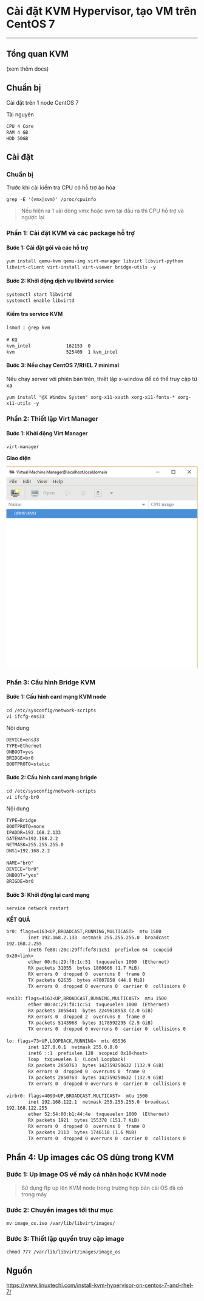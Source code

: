 # Cài đặt KVM Hypervisor, tạo VM trên CentOS 7
---
## Tổng quan KVM
(xem thêm docs)
## Chuẩn bị
Cài đặt trên 1 node CentOS 7

Tài nguyên
```
CPU 4 Core
RAM 4 GB
HDD 50GB
```
## Cài đặt
### Chuẩn bị
Trước khi cài kiểm tra CPU có hỗ trợ ảo hóa
```
grep -E '(vmx|svm)' /proc/cpuinfo
```
> Nếu hiện ra 1 vài dòng vmx hoặc svm tại đầu ra thì CPU hỗ trợ và ngược lại

### Phần 1: Cài đặt KVM và các package hỗ trợ
#### Bước 1: Cài đặt gói và các hỗ trợ
```
yum install qemu-kvm qemu-img virt-manager libvirt libvirt-python libvirt-client virt-install virt-viewer bridge-utils -y
```
#### Bước 2: Khởi động dịch vụ libvirtd service
```
systemctl start libvirtd
systemctl enable libvirtd
```
#### Kiểm tra service KVM
```
lsmod | grep kvm

# KQ
kvm_intel             162153  0
kvm                   525409  1 kvm_intel
```
#### Bước 3: Nếu chạy CentOS 7/RHEL 7 minimal
Nếu chạy server với phiên bản trên, thiết lập x-window để có thể truy cập từ xa

```
yum install "@X Window System" xorg-x11-xauth xorg-x11-fonts-* xorg-x11-utils -y
```

### Phần 2: Thiết lập Virt Manager
#### Bước 1: Khởi động Virt Manager
```
virt-manager
```
__Giao diện__

![](../images/install-kvm-1.png)
### Phần 3: Cấu hình Bridge KVM
#### Bước 1: Cấu hình card mạng KVM node
```
cd /etc/sysconfig/network-scripts
vi ifcfg-ens33
```
Nội dung
```
DEVICE=ens33
TYPE=Ethernet
ONBOOT=yes
BRIDGE=br0
BOOTPROTO=static
```
#### Bước 2: Cấu hình card mạng brigde
```
cd /etc/sysconfig/network-scripts
vi ifcfg-br0
```
Nội dung
```
TYPE=Bridge
BOOTPROTO=none
IPADDR=192.168.2.133
GATEWAY=192.168.2.2
NETMASK=255.255.255.0
DNS1=192.168.2.2

NAME="br0"
DEVICE="br0"
ONBOOT="yes"
BRIGDE=br0

```
#### Bước 3: Khởi động lại card mạng
```
service network restart
```
__KẾT QUẢ__
```
br0: flags=4163<UP,BROADCAST,RUNNING,MULTICAST>  mtu 1500
        inet 192.168.2.133  netmask 255.255.255.0  broadcast 192.168.2.255
        inet6 fe80::20c:29ff:fef8:1c51  prefixlen 64  scopeid 0x20<link>
        ether 00:0c:29:f8:1c:51  txqueuelen 1000  (Ethernet)
        RX packets 31055  bytes 1860666 (1.7 MiB)
        RX errors 0  dropped 0  overruns 0  frame 0
        TX packets 62635  bytes 47007858 (44.8 MiB)
        TX errors 0  dropped 0 overruns 0  carrier 0  collisions 0

ens33: flags=4163<UP,BROADCAST,RUNNING,MULTICAST>  mtu 1500
        ether 00:0c:29:f8:1c:51  txqueuelen 1000  (Ethernet)
        RX packets 3055441  bytes 2249618953 (2.0 GiB)
        RX errors 0  dropped 2  overruns 0  frame 0
        TX packets 5143968  bytes 3178592295 (2.9 GiB)
        TX errors 0  dropped 0 overruns 0  carrier 0  collisions 0

lo: flags=73<UP,LOOPBACK,RUNNING>  mtu 65536
        inet 127.0.0.1  netmask 255.0.0.0
        inet6 ::1  prefixlen 128  scopeid 0x10<host>
        loop  txqueuelen 1  (Local Loopback)
        RX packets 2850763  bytes 142759250632 (132.9 GiB)
        RX errors 0  dropped 0  overruns 0  frame 0
        TX packets 2850763  bytes 142759250632 (132.9 GiB)
        TX errors 0  dropped 0 overruns 0  carrier 0  collisions 0

virbr0: flags=4099<UP,BROADCAST,MULTICAST>  mtu 1500
        inet 192.168.122.1  netmask 255.255.255.0  broadcast 192.168.122.255
        ether 52:54:00:b1:44:4e  txqueuelen 1000  (Ethernet)
        RX packets 1921  bytes 155378 (151.7 KiB)
        RX errors 0  dropped 0  overruns 0  frame 0
        TX packets 2113  bytes 1746118 (1.6 MiB)
        TX errors 0  dropped 0 overruns 0  carrier 0  collisions 0
```

## Phần 4: Up images các OS dùng trong KVM
### Bước 1: Up image OS về mấy cá nhân hoặc KVM node
> Sử dụng ftp up lên KVM node trong trường hợp bản cài OS đã có trong máy
### Bước 2: Chuyển images tới thư mục
```
mv image_os.iso /var/lib/libvirt/images/
```
### Bước 3: Thiết lập quyền truy cập image
```
chmod 777 /var/lib/libvirt/images/image_os
```
## Nguồn
https://www.linuxtechi.com/install-kvm-hypervisor-on-centos-7-and-rhel-7/
